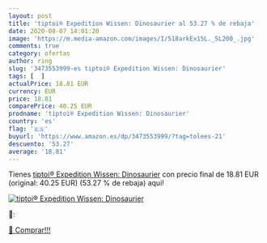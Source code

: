 ```yaml
---
layout: post
title: 'tiptoi® Expedition Wissen: Dinosaurier al 53.27 % de rebaja'
date: 2020-08-07 14:01:20
image: 'https://m.media-amazon.com/images/I/518arkEx15L._SL200_.jpg'
comments: true
category: ofertas
author: ring
slug: '3473553999-es tiptoi® Expedition Wissen: Dinosaurier'
tags: [  ]
actualPrice: 18.81 EUR
currency: EUR
price: 18.81
comparePrice: 40.25 EUR
prodname: 'tiptoi® Expedition Wissen: Dinosaurier'
country: 'es'
flag: '🇪🇸'
buyurl: 'https://www.amazon.es/dp/3473553999/?tag=tolees-21'
descuento: '53.27'
average: '18.81'
---
```


Tienes [tiptoi® Expedition Wissen: Dinosaurier](https://www.amazon.es/dp/3473553999/?tag=tolees-21) con precio final de  18.81 EUR (original: 40.25 EUR) (53.27 %  de rebaja) aqui!

[![tiptoi® Expedition Wissen: Dinosaurier](https://m.media-amazon.com/images/I/518arkEx15L._SL200_.jpg)](https://www.amazon.es/dp/3473553999/?tag=tolees-21)

🔎:


[🛒 Comprar!!!](https://www.amazon.es/dp/3473553999/?tag=tolees-21)
